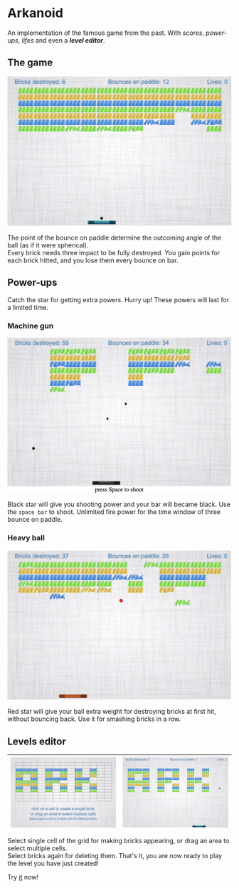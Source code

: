 # Arkanoid

An implementation of the famous game from the past. With *scores*, *power-ups*, *lifes* and even a ***level editor***.

## The game

![game](assets/screenshots/almostNew.png)

The point of the bounce on paddle determine the outcoming angle of the ball (as if it were spherical).\
Every brick needs three impact to be fully destroyed.
You gain points for each brick hitted, and you lose them every bounce on bar.

## Power-ups

Catch the star for getting extra powers. Hurry up! These powers will last for a limited time.

### Machine gun

![rambo](assets/screenshots/fireGun.png)

Black star will give you shooting power and your bar will became black. Use the `space bar` to shoot. Unlimited fire power for the time window of three bounce on paddle.

### Heavy ball

![heavy](assets/screenshots/weightBall.png)

Red star will give your ball extra weight for destroying bricks at first hit, without bouncing back. Use it for smashing bricks in a row.

## Levels editor

| ![editor](assets/screenshots/editor.png) | ![play_edited](assets/screenshots/playEdited.png) |
|:--:|:--:|

Select single cell of the grid for making bricks appearing, or drag an area to select multiple cells.\
Select bricks again for deleting them.
That's it, you are now ready to play the level you have just created!

Try [it](http://sintetik.altervista.org) now!
